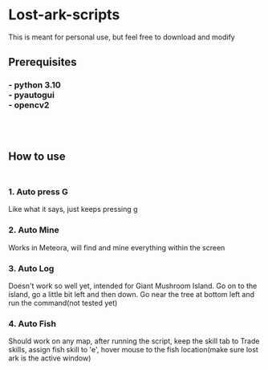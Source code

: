 # Lost-ark-scripts
 This is meant for personal use, but feel free to download and modify

## Prerequisites<br>

<h3>
- python 3.10<br>
- pyautogui<br>
- opencv2<br>
</h3>
<br><br>

## How to use<br><br>

### 1. Auto press G

Like what it says, just keeps pressing g<br>

### 2. Auto Mine

Works in Meteora, will find and mine everything within the screen

### 3. Auto Log

Doesn't work so well yet, intended for Giant Mushroom Island.  Go on to the island, go a little bit left and then down.  Go near the tree at bottom left and run the command(not tested yet)

### 4. Auto Fish

Should work on any map, after running the script, keep the skill tab to Trade skills, assign fish skill to 'e', hover mouse to the fish location(make sure lost ark is the active window)
